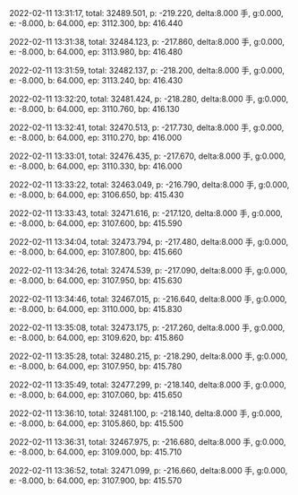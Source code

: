2022-02-11 13:31:17, total: 32489.501, p: -219.220, delta:8.000 手, g:0.000, e: -8.000, b: 64.000, ep: 3112.300, bp: 416.440

2022-02-11 13:31:38, total: 32484.123, p: -217.860, delta:8.000 手, g:0.000, e: -8.000, b: 64.000, ep: 3113.980, bp: 416.480

2022-02-11 13:31:59, total: 32482.137, p: -218.200, delta:8.000 手, g:0.000, e: -8.000, b: 64.000, ep: 3113.240, bp: 416.430

2022-02-11 13:32:20, total: 32481.424, p: -218.280, delta:8.000 手, g:0.000, e: -8.000, b: 64.000, ep: 3110.760, bp: 416.130

2022-02-11 13:32:41, total: 32470.513, p: -217.730, delta:8.000 手, g:0.000, e: -8.000, b: 64.000, ep: 3110.270, bp: 416.000

2022-02-11 13:33:01, total: 32476.435, p: -217.670, delta:8.000 手, g:0.000, e: -8.000, b: 64.000, ep: 3110.330, bp: 416.000

2022-02-11 13:33:22, total: 32463.049, p: -216.790, delta:8.000 手, g:0.000, e: -8.000, b: 64.000, ep: 3106.650, bp: 415.430

2022-02-11 13:33:43, total: 32471.616, p: -217.120, delta:8.000 手, g:0.000, e: -8.000, b: 64.000, ep: 3107.600, bp: 415.590

2022-02-11 13:34:04, total: 32473.794, p: -217.480, delta:8.000 手, g:0.000, e: -8.000, b: 64.000, ep: 3107.800, bp: 415.660

2022-02-11 13:34:26, total: 32474.539, p: -217.090, delta:8.000 手, g:0.000, e: -8.000, b: 64.000, ep: 3107.950, bp: 415.630

2022-02-11 13:34:46, total: 32467.015, p: -216.640, delta:8.000 手, g:0.000, e: -8.000, b: 64.000, ep: 3110.000, bp: 415.830

2022-02-11 13:35:08, total: 32473.175, p: -217.260, delta:8.000 手, g:0.000, e: -8.000, b: 64.000, ep: 3109.620, bp: 415.860

2022-02-11 13:35:28, total: 32480.215, p: -218.290, delta:8.000 手, g:0.000, e: -8.000, b: 64.000, ep: 3107.950, bp: 415.780

2022-02-11 13:35:49, total: 32477.299, p: -218.140, delta:8.000 手, g:0.000, e: -8.000, b: 64.000, ep: 3107.060, bp: 415.650

2022-02-11 13:36:10, total: 32481.100, p: -218.140, delta:8.000 手, g:0.000, e: -8.000, b: 64.000, ep: 3105.860, bp: 415.500

2022-02-11 13:36:31, total: 32467.975, p: -216.680, delta:8.000 手, g:0.000, e: -8.000, b: 64.000, ep: 3109.000, bp: 415.710

2022-02-11 13:36:52, total: 32471.099, p: -216.660, delta:8.000 手, g:0.000, e: -8.000, b: 64.000, ep: 3107.900, bp: 415.570